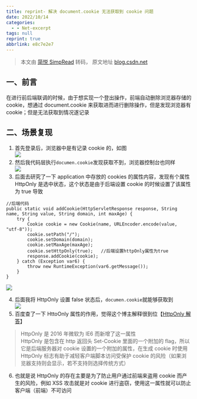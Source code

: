 ```yaml
---
title: reprint- 解决 document.cookie 无法获取到 cookie 问题
date: 2022/10/14
categories:
  - - Net-excerpt
tags: null
reprint: true
abbrlink: e8c7e2e7
---
```



> 本文由 [简悦 SimpRead](http://ksria.com/simpread/) 转码， 原文地址 [blog.csdn.net](https://blog.csdn.net/weixin_40686603/article/details/116188863)

一、前言
----

在进行前后端联调的时候，由于想实现一个登出操作，前端自动删除浏览器存储的 cookie，想通过 document.cookie 来获取进而进行删除操作，但是发现浏览器有 cookie；但是无法获取到情况遂记录

二、场景复现
------

1.  首先登录后，浏览器中是有记录 cookie 的，如图  
    ![](https://img-blog.csdnimg.cn/20210427084217576.png?x-oss-process=image/watermark,type_ZmFuZ3poZW5naGVpdGk,shadow_10,text_aHR0cHM6Ly9ibG9nLmNzZG4ubmV0L3dlaXhpbl80MDY4NjYwMw==,size_16,color_FFFFFF,t_70)
2.  然后我代码层执行`documen.cookie`发现获取不到，浏览器控制台也同样  
    ![](https://img-blog.csdnimg.cn/20210427084637984.png?x-oss-process=image/watermark,type_ZmFuZ3poZW5naGVpdGk,shadow_10,text_aHR0cHM6Ly9ibG9nLmNzZG4ubmV0L3dlaXhpbl80MDY4NjYwMw==,size_16,color_FFFFFF,t_70)
3.  后面去研究了一下 application 中存放的 cookies 的属性内容，发现有个属性 HttpOnly 是选中状态，这个状态是由于后端设置 cookie 的时候设置了该属性为 true 导致

```
//后端代码
public static void addCookie(HttpServletResponse response, String name, String value, String domain, int maxAge) {
    try {
        Cookie cookie = new Cookie(name, URLEncoder.encode(value, "utf-8"));
        cookie.setPath("/");
        cookie.setDomain(domain);
        cookie.setMaxAge(maxAge);
        cookie.setHttpOnly(true);   //后端设置httpOnly属性为true
        response.addCookie(cookie);
    } catch (Exception var6) {
        throw new RuntimeException(var6.getMessage());
    }
}
```

![](https://img-blog.csdnimg.cn/20210427084849886.png?x-oss-process=image/watermark,type_ZmFuZ3poZW5naGVpdGk,shadow_10,text_aHR0cHM6Ly9ibG9nLmNzZG4ubmV0L3dlaXhpbl80MDY4NjYwMw==,size_16,color_FFFFFF,t_70)

4.  后面我将 HttpOnly 设置 false 状态后，`documen.cookie`就能够获取到  
    ![](https://img-blog.csdnimg.cn/20210427085313313.png?x-oss-process=image/watermark,type_ZmFuZ3poZW5naGVpdGk,shadow_10,text_aHR0cHM6Ly9ibG9nLmNzZG4ubmV0L3dlaXhpbl80MDY4NjYwMw==,size_16,color_FFFFFF,t_70)
5.  百度查了一下 HttoOnly 属性的作用，觉得这个博主解释很到位【[HttpOnly 解答](https://www.jianshu.com/p/ba6500990694)】

> HttpOnly 是 2016 年微软为 IE6 而新增了这一属性  
> HttpOnly 是包含在 http 返回头 Set-Cookie 里面的一个附加的 flag，所以它是后端服务器对 cookie 设置的一个附加的属性，在生成 cookie 时使用 HttpOnly 标志有助于减轻客户端脚本访问受保护 cookie 的风险（如果浏览器支持则会显示，若不支持则选择传统方式）

6.  也就是说 HttpOnly 的存在主要是为了防止用户通过前端来盗用 cookie 而产生的风险，例如 XSS 攻击就是对 cookie 进行盗窃，使用这一属性就可以防止客户端（前端）不可访问